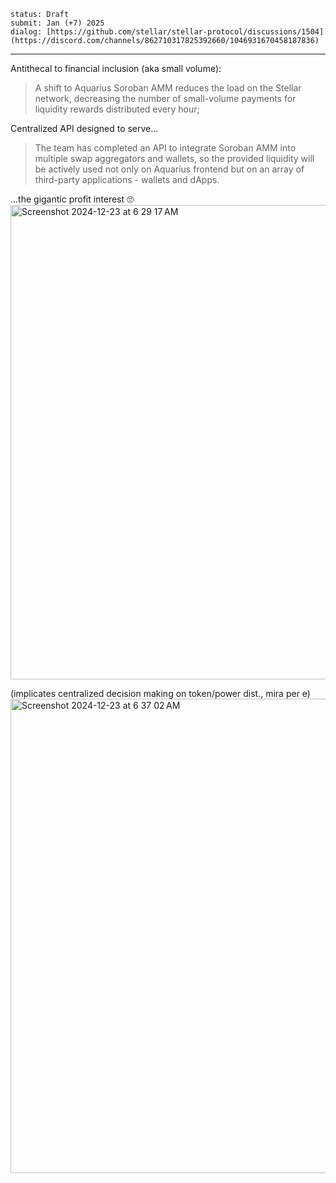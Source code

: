 ```
status: Draft
submit: Jan (+7) 2025
dialog: [https://github.com/stellar/stellar-protocol/discussions/1504](https://discord.com/channels/862710317825392660/1046931670458187836)
```

---

Antithecal to financial inclusion (aka small volume):

> A shift to Aquarius Soroban AMM reduces the load on the Stellar network, decreasing the number of small-volume payments for liquidity rewards distributed every hour;

Centralized API designed to serve...
> The team has completed an API to integrate Soroban AMM into multiple swap aggregators and wallets, so the provided liquidity will be actively used not only on Aquarius frontend but on an array of third-party applications - wallets and dApps.

...the gigantic profit interest 🙄
<img width="759" alt="Screenshot 2024-12-23 at 6 29 17 AM" src="https://github.com/user-attachments/assets/171a9483-323e-4f27-8910-6a9333a93ea5" />

(implicates centralized decision making on token/power dist., mira per e)
<img width="759" alt="Screenshot 2024-12-23 at 6 37 02 AM" src="https://github.com/user-attachments/assets/9843d8a7-1b79-4543-a3e6-3a5144a6e3ca" />

